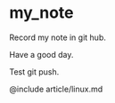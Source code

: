 # my_note

Record my note in git hub.

Have a good day.

Test git push.

@include article/linux.md

